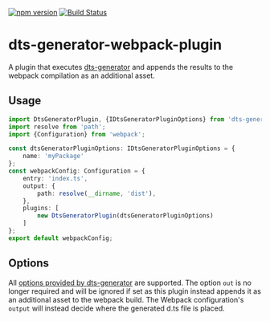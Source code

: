 [![npm version](https://badge.fury.io/js/dts-generator-webpack-plugin.svg)](https://badge.fury.io/js/dts-generator-webpack-plugin)
[![Build Status](https://travis-ci.org/mtraynham/dts-generator-webpack-plugin.svg?branch=master)](https://travis-ci.org/mtraynham/dts-generator-webpack-plugin)

# dts-generator-webpack-plugin
A plugin that executes [dts-generator](https://github.com/SitePen/dts-generator) and appends the results to 
the webpack compilation as an additional asset.

## Usage
```typescript
import DtsGeneratorPlugin, {IDtsGeneratorPluginOptions} from 'dts-generator-webpack-plugin';
import resolve from 'path';
import {Configuration} from 'webpack';

const dtsGeneratorPluginOptions: IDtsGeneratorPluginOptions = {
    name: 'myPackage'
};
const webpackConfig: Configuration = {
    entry: 'index.ts',
    output: {
        path: resolve(__dirname, 'dist'),
    },
    plugins: [
        new DtsGeneratorPlugin(dtsGeneratorPluginOptions)
    ]
};
export default webpackConfig;
```

## Options
All [options provided by dts-generator](https://github.com/SitePen/dts-generator#options) are supported.  The
option `out` is no longer required and will be ignored if set as this plugin instead appends it as an
additional asset to the webpack build.  The Webpack configuration's `output` will instead decide
where the generated d.ts file is placed.
